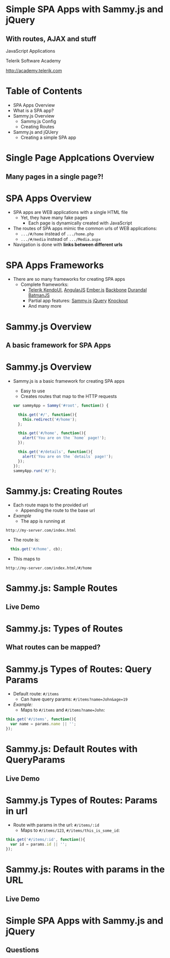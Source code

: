 <!-- section start -->

<!-- attr: {id: 'title', class: 'slide-title', hasScriptWrapper: true} -->
# Simple SPA Apps with Sammy.js and jQuery
## With routes, AJAX and stuff

<div class="signature">
    <p class="signature-course">JavaScript Applications</p>
    <p class="signature-initiative">Telerik Software Academy</p>
    <a href="http://academy.telerik.com" class="signature-link">http://academy.telerik.com</a>
</div>

<!-- section start -->
<!-- attr: {style: 'font-size: 44px'} -->
# Table of Contents

*	SPA Apps Overview
  * What is a SPA app?
* Sammy.js Overview
  * Sammy.js Config
  * Creating Routes
* Sammy.js and jQUery
  * Creating a simple SPA app

<!-- section start -->

<!-- attr: {class: 'slide-section', id: 'spa-apps-overview', style: 'font-size:45px'} -->
# Single Page Applcations Overview
##  Many pages in a single page?!

# SPA Apps Overview
* SPA apps are WEB applications with a single HTML file
  * Yet, they have many fake pages
    * Each page is dynamically created with JavaScript
* The routes of SPA apps mimic the common urls of WEB applications:
  * `.../#/home` instead of `.../home.php`
  * `.../#/media` instead of `.../Media.aspx`
* Navigation is done with **links between different urls**

# SPA Apps Frameworks
* There are so many frameworks for creating SPA apps
  * Complete frameworks:
    * [Telerik KendoUI](http://),
      [AngularJS](http://angulae)
      [Ember.js](http://)
      [Backbone](http://)
      [Durandal](http://durandaljs.com/)
      [BatmanJS](http://batmanjs.org/)
    * Partial app features:
      [Sammy.js](http://sammyjs.org)
      [jQuery](http://jquery.com)
      [Knockout](http://knockoutjs.com/)
    * And many more

<!-- section start -->

<!-- attr: {class: 'slide-section', id: 'sammy-js-overview'} -->
# Sammy.js Overview
##  A basic framework for SPA Apps

<!-- attr: {hasScriptWrapper: true} -->
# Sammy.js Overview
* Sammy.js is a basic framework for creating SPA apps
  * Easy to use
  * Creates routes that map to the HTTP requests

  ```javascript
  var sammyApp = Sammy('#root', function() {

    this.get('#/', function(){
      this.redirect('#/home');
    };

    this.get('#/home', function(){
      alert('You are on the `home` page!');
    });

    this.get('#/details', function(){
      alert('You are on the `details` page!');
    });
  });
  sammyApp.run('#/');
  ```

# Sammy.js: Creating Routes
* Each route maps to the provided url
  * Appending the route to the base url
* _Example_
  * The app is running at
```http
http://my-server.com/index.html
```
  * The route is:
```javascript
  this.get('#/home', cb);
```
  * This maps to
```http
http://my-server.com/index.html/#/home
```

<!-- attr: {class: 'slide-section'} -->
# Sammy.js: Sample Routes
##  Live Demo  

<!-- section start -->

<!-- attr: {class:'slide-section', id: 'sammyjs-route-types'} -->
# Sammy.js: Types of Routes
##  What routes can be mapped?

# Sammy.js Types of Routes: Query Params
* Default route: `#/items`
  * Can have query params: `#/items?name=John&age=19`
* _Example:_
  * Maps to `#/items` and `#/items?name=John`:
```javascript
this.get('#/items', function(){
  var name = params.name || '';
});
```

<!-- attr: {class: 'slide-section'} -->
# Sammy.js: Default Routes with QueryParams
##  Live Demo

<!-- attr: {hasScriptWrapper: true} -->
# Sammy.js Types of Routes: Params in url
* Route with params in the url: `#/items/:id`
  * Maps to `#/items/123`, `#/items/this_is_some_id`:
```javascript
this.get('#/items/:id', function(){
  var id = params.id || '';
});
```

<!-- attr: {class: 'slide-section'} -->
# Sammy.js: Routes with params in the URL
##  Live Demo

<!-- section start -->

<!-- attr: {class: 'slide-questions', id: 'questions'} -->
# Simple SPA Apps with Sammy.js and jQuery
## Questions
